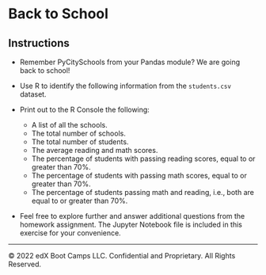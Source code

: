 # Back to School

## Instructions

* Remember PyCitySchools from your Pandas module? We are going back to school!

* Use R to identify the following information from the `students.csv` dataset.

* Print out to the R Console the following:

  * A list of all the schools.
  * The total number of schools.
  * The total number of students.
  * The average reading and math scores.
  * The percentage of students with passing reading scores, equal to or greater than 70%.
  * The percentage of students with passing math scores, equal to or greater than 70%.
  * The percentage of students passing math and reading, i.e., both are equal to or greater than 70%.

* Feel free to explore further and answer additional questions from the homework assignment. The Jupyter Notebook file is included in this exercise for your convenience.  

---

© 2022 edX Boot Camps LLC. Confidential and Proprietary. All Rights Reserved.
